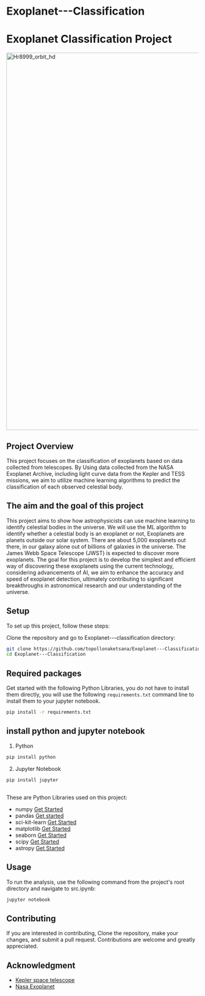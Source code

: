
# Exoplanet---Classification
# Exoplanet Classification Project

<img src="https://github.com/user-attachments/assets/373f57d6-059f-4b5b-a918-d241a3aef755" alt="Hr8999_orbit_hd" width="990">



## Project Overview
This project focuses on the classification of exoplanets based on data collected from telescopes. By Using data collected from the NASA Exoplanet Archive, including light curve data from the Kepler and TESS missions, we aim to utilize machine learning algorithms to predict the classification of each observed celestial body.

##
## The aim and the goal of this project
This project aims to show how astrophysicists can use machine learning to identify celestial bodies in the universe. We will use the ML algorithm to identify whether a celestial body is an exoplanet or not, Exoplanets are planets outside our solar system. There are about 5,000 exoplanets out there, in our galaxy alone out of billions of galaxies in the universe. The James Webb Space Telescope (JWST) is expected to discover more exoplanets. 
The goal for this project is to develop the simplest and efficient way of discovering these exoplanets using the current technology, considering advancements of AI, we aim to enhance the accuracy and speed of exoplanet detection, ultimately contributing to significant breakthroughs in astronomical research and our understanding of the universe.

## Setup
To set up this project, follow these steps:

Clone the repository and go to Exoplanet---classification directory:

```bash
git clone https://github.com/topollonaketsana/Exoplanet---Classification.git
cd Exoplanet---Classification
```   
##

## Required packages

Get started with the following Python Libraries, you do not have to install them directly, you will use the following `requirements.txt` command line to install them to your jupyter notebook. 

```bash
pip install -r requirements.txt
```

## install python and jupyter notebook

1. Python
```bash
pip install python
```

2. Jupyter Notebook
```bash
pip install jupyter
```

##

These are Python Libraries used on this project:
- numpy  [Get Started](https://numpy.org/doc/stable/user/install.html) 
- pandas  [Get started](https://pandas.pydata.org/pandas-docs/stable/getting_started/install.html)
- sci-kit-learn  [Get Started](https://scikit-learn.org/stable/install.html)
- matplotlib  [Get Started](https://matplotlib.org/stable/install/index.html)
- seaborn  [Get Started](https://seaborn.pydata.org/installing.html)
- scipy  [Get Started](https://scipy.org/install/)
- astropy  [Get Started](https://www.astropy.org/)

##

## Usage
To run the analysis, use the following command from the project's root directory and navigate to src.ipynb:

```bash
jupyter notebook
```
##


## Contributing
If you are interested in contributing, Clone the repository, make your changes, and submit a pull request. Contributions are welcome and greatly appreciated.

## Acknowledgment
- [Kepler space telescope](https://science.nasa.gov/mission/kepler)
- [Nasa Exoplanet](https://science.nasa.gov/exoplanets/)
